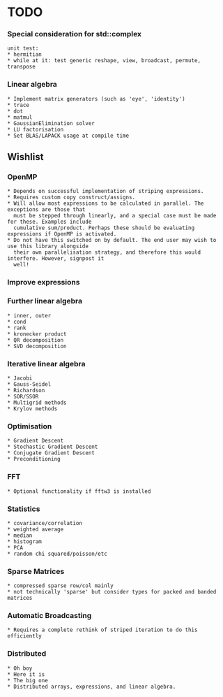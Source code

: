 # TODO

### Special consideration for std::complex

    unit test:
    * hermitian
    * while at it: test generic reshape, view, broadcast, permute, transpose

### Linear algebra

    * Implement matrix generators (such as 'eye', 'identity')
    * trace
    * dot
    * matmul
    * GaussianElimination solver
    * LU factorisation
    * Set BLAS/LAPACK usage at compile time

## Wishlist

### OpenMP

    * Depends on successful implementation of striping expressions.
    * Requires custom copy construct/assigns.
    * Will allow most expressions to be calculated in parallel. The exceptions are those that
      must be stepped through linearly, and a special case must be made for these. Examples include
      cumulative sum/product. Perhaps these should be evaluating expressions if OpenMP is activated.
    * Do not have this switched on by default. The end user may wish to use this library alongside
      their own parallelisation strategy, and therefore this would interfere. However, signpost it
      well!

### Improve expressions


### Further linear algebra

    * inner, outer
    * cond
    * rank
    * kronecker product
    * QR decomposition
    * SVD decomposition

### Iterative linear algebra

    * Jacobi
    * Gauss-Seidel
    * Richardson
    * SOR/SSOR
    * Multigrid methods
    * Krylov methods

### Optimisation

    * Gradient Descent
    * Stochastic Gradient Descent
    * Conjugate Gradient Descent
    * Preconditioning

### FFT

    * Optional functionality if fftw3 is installed

### Statistics

    * covariance/correlation
    * weighted average
    * median
    * histogram
    * PCA
    * random chi squared/poisson/etc

### Sparse Matrices

    * compressed sparse row/col mainly
    * not technically 'sparse' but consider types for packed and banded matrices

### Automatic Broadcasting

    * Requires a complete rethink of striped iteration to do this efficiently

### Distributed

    * Oh boy
    * Here it is
    * The big one
    * Distributed arrays, expressions, and linear algebra.
